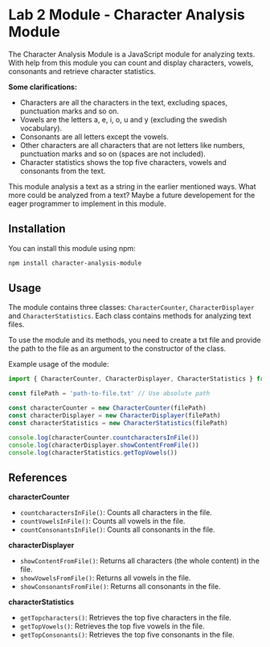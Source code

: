 # Lab 2 Module - Character Analysis Module

The Character Analysis Module is a JavaScript module for analyzing texts. With help from this module you can count and display characters, vowels, consonants and retrieve character statistics. 

**Some clarifications:**
- Characters are all the characters in the text, excluding spaces, punctuation marks and so on. 
- Vowels are the letters a, e, i, o, u and y (excluding the swedish vocabulary). 
- Consonants are all letters except the vowels. 
- Other characters are all characters that are not letters like numbers, punctuation marks and so on (spaces are not included).
- Character statistics shows the top five characters, vowels and consonants from the text. 

This module analysis a text as a string in the earlier mentioned ways. What more could be analyzed from a text? Maybe a future developement for the eager programmer to implement in this module.

## Installation

You can install this module using npm:

```bash
npm install character-analysis-module
```

## Usage

The module contains three classes: `CharacterCounter`, `CharacterDisplayer` and `CharacterStatistics`. Each class contains methods for analyzing text files. 

To use the module and its methods, you need to create a txt file and provide the path to the file as an argument to the constructor of the class.

Example usage of the module:

```javascript
import { CharacterCounter, CharacterDisplayer, CharacterStatistics } from 'character-analysis-module'

const filePath = 'path-to-file.txt' // Use absolute path

const characterCounter = new CharacterCounter(filePath)
const characterDisplayer = new CharacterDisplayer(filePath)
const characterStatistics = new CharacterStatistics(filePath)

console.log(characterCounter.countcharactersInFile())
console.log(characterDisplayer.showContentFromFile())
console.log(characterStatistics.getTopVowels())

```

## References

**characterCounter**
- `countcharactersInFile()`: Counts all characters in the file.
- `countVowelsInFile()`: Counts all vowels in the file.
- `countConsonantsInFile()`: Counts all consonants in the file.

**characterDisplayer**
- `showContentFromFile()`: Returns all characters (the whole content) in the file.
- `showVowelsFromFile()`: Returns all vowels in the file.
- `showConsonantsFromFile()`: Returns all consonants in the file.

**characterStatistics**
- `getTopcharacters()`: Retrieves the top five characters in the file.
- `getTopVowels()`: Retrieves the top five vowels in the file.
- `getTopConsonants()`: Retrieves the top five consonants in the file.
